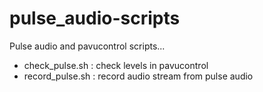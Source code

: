 # pulse_audio-scripts

Pulse audio and pavucontrol scripts...

* check_pulse.sh : check levels in pavucontrol 
* record_pulse.sh : record audio stream from pulse audio
